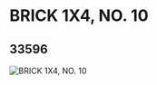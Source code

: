 # BRICK 1X4, NO. 10
## 33596
![BRICK 1X4, NO. 10](https://lc-www-live-s.legocdn.com/media/bricks/5/2/6188645.jpg)